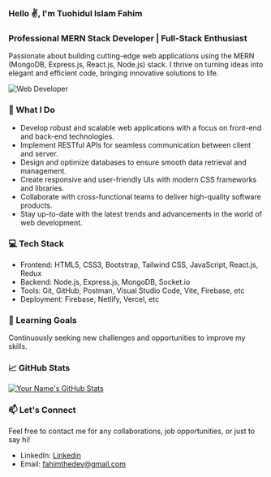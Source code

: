 ### Hello ✌, I'm Tuohidul Islam Fahim
### Professional MERN Stack Developer | Full-Stack Enthusiast
Passionate about building cutting-edge web applications using the MERN (MongoDB, Express.js, React.js, Node.js) stack. I thrive on turning ideas into elegant and efficient code, bringing innovative solutions to life. 

![Web Developer](https://arturssmirnovs.github.io/github-profile-readme-generator/images/banner.png)

### 🚀 What I Do

- Develop robust and scalable web applications with a focus on front-end and back-end technologies.
- Implement RESTful APIs for seamless communication between client and server.
- Design and optimize databases to ensure smooth data retrieval and management.
- Create responsive and user-friendly UIs with modern CSS frameworks and libraries.
- Collaborate with cross-functional teams to deliver high-quality software products.
- Stay up-to-date with the latest trends and advancements in the world of web development.

### 💻 Tech Stack

- Frontend: HTML5, CSS3, Bootstrap, Tailwind CSS, JavaScript, React.js, Redux
- Backend: Node.js, Express.js, MongoDB, Socket.io
- Tools: Git, GitHub, Postman, Visual Studio Code, Vite, Firebase, etc
- Deployment: Firebase, Netlify, Vercel, etc

### 🌱 Learning Goals

Continuously seeking new challenges and opportunities to improve my skills.

### 📈 GitHub Stats

[![Your Name's GitHub Stats](https://github-readme-stats.vercel.app/api?username=your-username&show_icons=true&count_private=true&hide=prs,issues&theme=radical)](https://github.com/your-username)

### 📫 Let's Connect

Feel free to contact me for any collaborations, job opportunities, or just to say hi!

- LinkedIn: [Linkedin](https://www.linkedin.com/in/fahimthedev/)
- Email: fahimthedev@gmail.com
